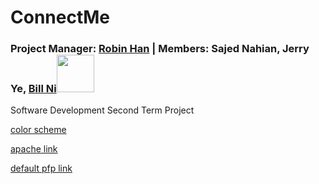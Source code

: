# ConnectMe
### Project Manager: [Robin Han](https://www.github.com/robinhanstuy/) | Members: Sajed Nahian, Jerry Ye, [Bill Ni](https://www.github.com/bnidevs/)<img src="https://ballzbeatz.com/wp-content/uploads/2018/01/Billionaire-Boys-Club-Logo-Decal-Sticker.jpg" height="60">
Software Development Second Term Project 

[color scheme](https://coolors.co/ffffff-2e294e-222222-e71d36-104547)

[apache link](http://206.189.197.22/)

[default pfp link](https://eecs.ceas.uc.edu/DDEL/images/default_display_picture.png/@@images/image.png)
